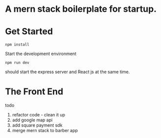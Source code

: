 # A mern stack boilerplate for startup.

# Get Started

```
npm install
```

Start the development environment

```
npm run dev
```

should start the express server and React js at the same time.

# The Front End

todo

1. refactor code - clean it up
1. add google map api
1. add square payment sdk
1. merge mern stack to barber app
